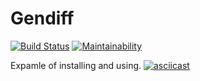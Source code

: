# Gendiff

[![Build Status](https://travis-ci.org/andr-off/backend-project-lvl2.svg?branch=master)](https://travis-ci.org/andr-off/backend-project-lvl2)
[![Maintainability](https://api.codeclimate.com/v1/badges/3b8771632cda911517e4/maintainability)](https://codeclimate.com/github/andr-off/backend-project-lvl2/maintainability)

Expamle of installing and using.
[![asciicast](https://asciinema.org/a/tIJ4YwJQiRmk2g3LMjovcQU75.svg)](https://asciinema.org/a/tIJ4YwJQiRmk2g3LMjovcQU75)